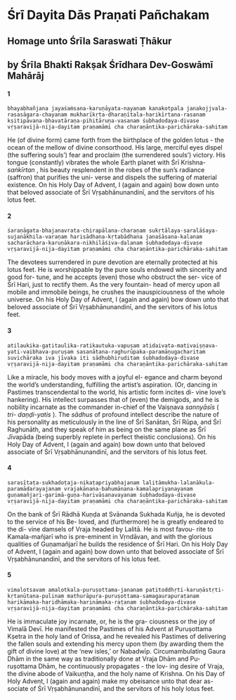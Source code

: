 # Śrī Dayita Dās Praṇati Pañchakam

## Homage unto Śrīla Saraswati Ṭhākur

## by Śrīla Bhakti Rakṣak Śrīdhara Dev-Goswāmī Mahārāj

#### 1

    bhayabhañjana jayaśaṁsana-karuṇāyata-nayanam kanakotpala janakojjvala-rasasāgara-chayanam mukharīkṛta-dharaṇītala-harikīrtana-rasanam kṣitipāvana-bhavatāraṇa-pihitāruṇa-vasanam śubhadodaya-divase vṛṣaravijā-nija-dayitam praṇamāmi cha charaṇāntika-parichāraka-sahitam

He (of divine form) came forth from the birthplace of the golden lotus - the ocean of the mellow of divine consorthood. His large, merciful eyes dispel (the suffering souls’) fear and proclaim (the surrendered souls’) victory. His tongue (constantly) vibrates the whole Earth planet with Śrī Krishna- *saṅkīrtan* , his beauty resplendent in the robes of the sun’s radiance (saffron) that purifies the uni- verse and dispels the suffering of material existence. On his Holy Day of Advent, I (again and again) bow down unto that beloved associate of Śrī Vṛṣabhānunandinī, and the servitors of his lotus feet.

#### 2

    śaraṇāgata-bhajanavrata-chirapālana-charaṇam sukṛtālaya-saralāśaya-sujanākhila-varaṇam harisādhana-kṛtabādhana janaśāsana-kalanam sacharāchara-karuṇākara-nikhilāśiva-dalanam śubhadodaya-divase vṛṣaravijā-nija-dayitam praṇamāmi cha charaṇāntika-parichāraka-sahitam

The devotees surrendered in pure devotion are eternally protected at his lotus feet. He is worshippable by the pure souls endowed with sincerity and good for- tune, and he accepts (even) those who obstruct the ser- vice of Śrī Hari, just to rectify them. As the very fountain- head of mercy upon all mobile and immobile beings, he crushes the inauspiciousness of the whole universe. On his Holy Day of Advent, I (again and again) bow down unto that beloved associate of Śrī Vṛṣabhānunandinī, and the servitors of his lotus feet.

#### 3

    atilaukika-gatitaulika-ratikautuka-vapuṣam atidaivata-mativaiṣṇava-yati-vaibhava-puruṣam sasanātana-raghurūpaka-paramāṇugacharitam suvichāraka iva jīvaka iti sādhubhiruditam śubhadodaya-divase vṛṣaravijā-nija-dayitam praṇamāmi cha charaṇāntika-parichāraka-sahitam

Like a miracle, his body moves with a joyful el- egance and charm beyond the world’s understanding, fulfilling the artist’s aspiration. (Or, dancing in Pastimes transcendental to the world, his artistic form incites di- vine love’s hankering). His intellect surpasses that of (even) the demigods, and he is nobility incarnate as the commander in-chief of the Vaiṣṇava *sannyāsīs* ( *tri- daṇḍi-yatis* ). The *sādhus* of profound intellect describe the nature of his personality as meticulously in the line of Śrī Sanātan, Śrī Rūpa, and Śrī Raghunāth, and they speak of him as being on the same plane as Śrī Jīvapāda (being superbly replete in perfect theistic conclusions). On his Holy Day of Advent, I (again and again) bow down unto that beloved associate of Śrī Vṛṣabhānunandinī, and the servitors of his lotus feet.

#### 4

    sarasītaṭa-sukhadoṭaja-nikaṭapriyabhajanam lalitāmukha-lalanākula-paramādarayajanam vrajakānana-bahumānana-kamalapriyanayanam guṇamañjari-garimā-guṇa-harivāsanavayanam śubhadodaya-divase vṛṣaravijā-nija-dayitam praṇamāmi cha charaṇāntika-parichāraka-sahitam

On the bank of Śrī Rādhā Kuṇḍa at Svānanda Sukhada Kuñja, he is devoted to the service of his Be- loved, and (furthermore) he is greatly endeared to the di- vine damsels of Vraja headed by Lalitā. He is most favou- rite to Kamala-mañjarī who is pre-eminent in Vṛndāvan, and with the glorious qualities of Guṇamañjarī he builds the residence of Śrī Hari. On his Holy Day of Advent, I (again and again) bow down unto that beloved associate of Śrī Vṛṣabhānunandinī, and the servitors of his lotus feet.

#### 5

    vimalotsavam amalotkala-puruṣottama-jananam patitoddhṛti-karuṇāstṛti-kṛtanūtana-pulinam mathurāpura-puruṣottama-samagaurapuraṭanam harikāmaka-haridhāmaka-harināmaka-raṭanam śubhadodaya-divase vṛṣaravijā-nija-dayitam praṇamāmi cha charaṇāntika-parichāraka-sahitam

He is immaculate joy incarnate, or, he is the gra- ciousness or the joy of Vimalā Devī. He manifested the Pastimes of his Advent at Puruṣottama Kṣetra in the holy land of Orissa, and he revealed his Pastimes of delivering the fallen souls and extending his mercy upon them (by awarding them the gift of divine love) at the ‘new isles,’ or Nabadwīp. Circumambulating Gaura Dhām in the same way as traditionally done at Vraja Dhām and Pu- ruṣottama Dhām, he continuously propagates - the lov- ing desire of Vraja, the divine abode of Vaikuṇṭha, and the holy name of Krishna. On his Day of Holy Advent, I (again and again) make my obeisance unto that dear as- sociate of Śrī Vṛṣabhānunandinī, and the servitors of his holy lotus feet.

